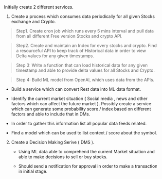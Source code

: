 Initially create 2 different services. 

1. Create a process which consumes data periodically for all given Stocks exchange and Crypto. 

  > Step1. Create cron job which runs every 5 mins interval and pull data from all different Free version Stocks and crypto API. 

  > Step2. Create and maintain an Index for every stocks and crypto. Find a resourceful API to keep track of Historical data in order to view Delta values for any given timestamps. 
  
  > Step 3: Write a function that can load historical data for any given timestamp and able to provide delta values for all Stocks and Crypto. 
        
  > Step 4: Build ML model from OpenAI, which uses data from the APIs.

 * Build a service which can convert Rest data into ML data format.
 
 * Identify the current market situation ( Social media , news and other factors which can affect the future market ). Possibly create a service which can generate some probability score / index based on different factors and able to include that in DMs. 

 - In order to gather this information list all popular data feeds related. 

- Find a model which can be used to list context / score about the symbol. 


2. Create a Decision Making Serive ( DMS ).

   * Using ML data able to comprehend the current Market situation and able to make decisions to sell or buy stocks. 

   * Should send a notification for approval in order to make a transaction in initial stage.


